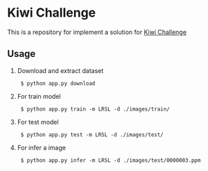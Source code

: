 # Kiwi Challenge

This is a repository for implement a solution for [Kiwi Challenge](https://github.com/KiwiCampusChallenge/Kiwi-Campus-Challenge/blob/master/Deep-Learning-Challenge.md)

## Usage

1. Download and extract dataset

		$ python app.py download

2. For train model

		$ python app.py train -m LRSL -d ./images/train/

3. For test model

		$ python app.py test -m LRSL -d ./images/test/

4. For infer a image

		$ python app.py infer -m LRSL -d ./images/test/0000003.ppm
